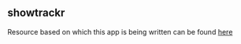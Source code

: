 showtrackr
----------

Resource based on which this app is being written can be found [here](http://sahatyalkabov.com/create-a-tv-show-tracker-using-angularjs-nodejs-and-mongodb/)

